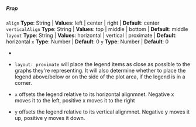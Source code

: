 ##### Prop

`align` **Type**: String | **Values**: left | center | right | **Default**: center
`verticalAlign` **Type**: String | **Values**: top | middle | bottom | **Default**: middle
`layout` **Type**: String | **Values**: horizontal | vertical | proximate | **Default**: horizontal
`x` **Type**: Number | **Default**: 0
`y` **Type**: Number | **Default**: 0

- 

- `layout: proximate` will place the legend items as close as possible to the graphs they're representing. It will also determine whether to place the legend above/below or on the side of the plot area, if the legend is in a corner.

- `x` offsets the legend relative to its horizontal alignmnet. Negative x moves it to the left, positive x moves it to the right


- `y` offsets the legend relative to its vertical alignmnet. Negative y moves it up, positive y moves it down.